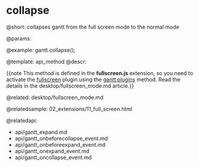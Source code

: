 collapse
=============

@short:
	collapses gantt from the full screen mode to the normal mode

@params:

@example:
gantt.collapse();

@template:	api_method
@descr:

{{note This method is defined in the **fullscreen.js** extension, so you need to activate the [fullscreen](desktop/extensions_list.md#fullscreen) plugin using the [gantt.plugins](api/gantt_plugins.md) method. Read the details in the desktop/fullscreen_mode.md article.}}




@related:
desktop/fullscreen_mode.md

@relatedsample:
02_extensions/11_full_screen.html

@relatedapi:
- api/gantt_expand.md
- api/gantt_onbeforecollapse_event.md
- api/gantt_onbeforeexpand_event.md
- api/gantt_onexpand_event.md
- api/gantt_oncollapse_event.md

